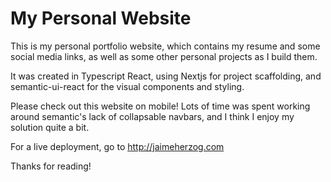# My Personal Website

This is my personal portfolio website, which contains my resume and some social media links, as well as some other personal projects as I build them.

It was created in Typescript React, using Nextjs for project scaffolding, and semantic-ui-react for the visual components and styling. 

Please check out this website on mobile! Lots of time was spent working around semantic's lack of collapsable navbars, and I think I enjoy my solution quite a bit. 

For a live deployment, go to http://jaimeherzog.com

Thanks for reading!